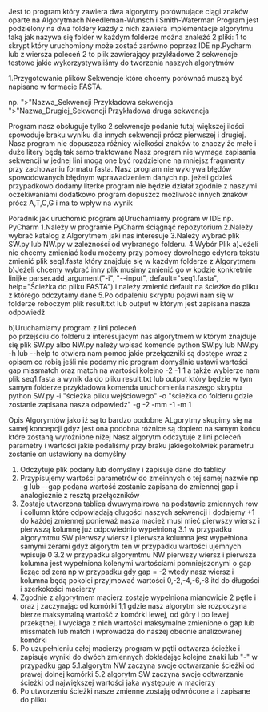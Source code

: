 Jest to program który zawiera dwa algorytmy porównujące ciągi znaków oparte na Algorytmach  Needleman-Wunsch i Smith-Waterman
Program jest podzielony na dwa foldery każdy z nich zawiera implementacje algorytmu taką jak nazywa się folder
w każdym folderze można znaleźć 2 pliki:
1 to skrypt który uruchomiony może zostać zarówno poprzez IDE np.Pycharm lub z wiersza poleceń 
2 to plik zawierający przykładowe 2 sekwencje testowe jakie wykorzystywaliśmy do tworzenia naszych algorytmów

1.Przygotowanie plików
Sekwencje które chcemy porównać muszą być napisane w formacie FASTA.

np.
 ">"Nazwa_Sekwencji
Przykładowa sekwencja
 ">"Nazwa_Drugiej_Sekwencji
Przykładowa druga sekwencja

Program nasz obsługuje tylko 2 sekwencje podanie tutaj większej ilości spowoduje braku wyniku dla innych sekwencji prócz pierwszej i drugiej.
Nasz program nie dopuszcza różnicy wielkości znaków to znaczy że małe i duże litery będą tak samo traktowane 
Nasz program nie wymaga zapisania sekwencji w jednej lini mogą one być rozdzielone na mniejsz fragmenty przy zachowaniu formatu fasta.
Nasz program nie wykrywa błędów spowodowanych błędnym wprawadzeniem danych np. jeżeli gdzieś przypadkowo dodamy literke program nie będzie działał zgodnie z naszymi oczekiwaniami dodatkowo program dopuszcz możliwość innych znaków prócz A,T,C,G i ma to wpływ na wynik

Poradnik jak uruchomić program 
a)Uruchamiamy program w IDE np. PyCharm
1.Należy w programie PyCharm ściągnąć repozytorium
2.Należy wybrać katalog z Algorytmem jaki nas interesuje 
3.Należy wybrać plik SW.py lub NW.py w zależności od wybranego folderu.
4.Wybór Plik
  a)Jeżeli nie chcemy zmieniać kodu możemy przy pomocy dowolnego edytora tekstu zmienić plik seq1.fasta który znajduje się w kazdym folderze z Algorytmem
  b)Jeżeli chcemy wybrać inny plik musimy zmienić go w kodzie konkretnie linijke parser.add_argument("-i", "--input", default="seq1.fasta", help="Ścieżka do pliku FASTA") i należy zmienić default na ścieżke do pliku z którego odczytamy dane 
5.Po odpaleniu skryptu pojawi nam się w folderze roboczym plik result.txt lub output w którym jest zapisana nasza odpowiedź 

b)Uruchamiamy program z lini poleceń  
po przejściu do folderu z interesujacym nas algorytmem w którym znajduje się  plik SW.py albo NW.py należy wpisać komende python SW.py lub NW.py -h lub --help to otwiera nam pomoc jakie przełączniki są dostępe wraz z opisem co robią 
jeśli nie podamy nic program domyślnie ustawi wartości gap missmatch oraz match na wartości kolejno -2 -1 1 a także wybierze nam plik seq1.fasta a wynik da do pliku result.txt lub output który będzie w tym samym folderze
przykładowa komenda uruchomienia naszego skryptu python SW.py -i "ścieżka pliku wejściowego" -o "ścieżka do folderu gdzie zostanie zapisana nasza odpowiedź" -g -2 -mm -1 -m 1 

Opis Algorymtów jako iż są to bardzo podobne ALgorytmy skupimy się na samej koncepcji  gdyż jest ona podobna różnice są dopiero na samym końcu które zostaną wyróżnione niżej
Nasz algorytm odczytuje z lini poleceń parametry i wartości jakie podaliśmy przy braku jakiegokolwiek parametru zostanie on ustawiony na domyślny 
1. Odczytuje plik podany lub domyślny i zapisuje dane do tablicy
2. Przypisujemy wartości parametrów do zmeinnych o tej samej nazwie np -g lub --gap podana wartość zostanie zapisana do zmiennej gap i analogicznie z resztą przełączników
3. Zostaje utworzona tablica dwuwymairowa na podstawie zmiennych row i collumn które odpowiadają długości naszych sekwencji i dodajemy +1 do każdej zmiennej ponieważ nasza macież musi mieć pierwszy wiersz i pierwszą kolumnę już odpowiednio wypełnioną
  3.1 w przypadku algorymtmu SW pierwszy wiersz i pierwsza kolumna jest wypełniona samymi zerami gdyż algorytm ten w przypadku wartości ujemnych wpisuje 0
  3.2 w przypadku algorymtmu NW pierwszy wiersz i pierwsza kolumna jest wypełniona kolenymi wartościami pomniejszonymi o gap licząc od zera np w przypadku gdy gap = -2 wtedy nasz wiersz i kolumna będą pokolei przyjmować wartości 0,-2,-4,-6,-8 itd do długości i szerkokości macierzy 
4. Zgodnie z algorytmem macierz zostaje wypełniona mianowicie 2 pętle i oraz j zaczynając od komórki 1,1 gdzie nasz algorytm sie rozpoczyna bierze maksymalną wartość z komórki lewej, od góry i po lewej przekątnej.
I wyciaga z nich wartości maksymalne zmienione o gap lub missmatch lub match i wprowadza do naszej obecnie analizowanej komórki
5. Po uzupełnieniu całej macierzy program w pętli odtwarza ścieżke i zapisuje wyniki do dwóch zmiennych dokładając kolejne znaki lub "-" w przypadku gap
   5.1.algorytm NW zaczyna swoje odtwarzanie ścieżki od prawej dolnej komórki
   5.2 algorytm SW zaczyna swoje odtwarzanie ścieżki od największej wartości jaka występuje w macierzy
6. Po utworzeniu ścieżki nasze zmienne zostają odwrócone a i zapisane do pliku  
